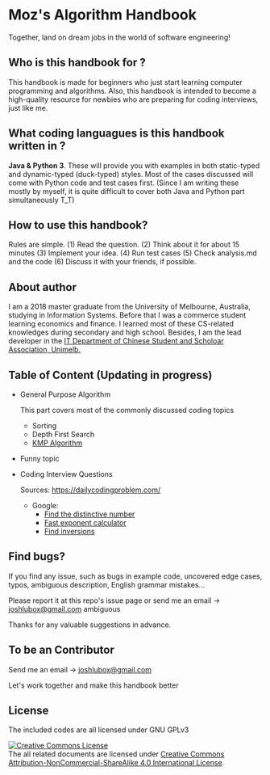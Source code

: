 # Moz's Algorithm Handbook 
Together, land on dream jobs in the world of software engineering!

## Who is this handbook for ?
This handbook is made for beginners who just start learning computer programming and algorithms. Also, this handbook is intended to become a high-quality resource for newbies who are preparing for coding interviews, just like me.

## What coding languagues is this handbook written in ?
**Java & Python 3**. These will provide you with examples in both static-typed and dynamic-typed (duck-typed) styles. Most of the cases discussed will come with Python code and test cases first. (Since I am writing these mostly by myself, it is quite difficult to cover both Java and Python part simultaneously T_T)

## How to use this handbook?
Rules are simple. (1) Read the question. (2) Think about it for about 15 minutes (3) Implement your idea. (4) Run test cases (5) Check analysis.md and the code (6) Discuss it with your friends, if possible.

## About author
I am a 2018 master graduate from the University of Melbourne, Australia, studying in Information Systems. Before that I was a commerce student learning economics and finance. I learned most of these CS-related knowledges during secondary and high school. Besides, I am the lead developer in the [IT Department of Chinese Student and Scholoar Association, Unimelb.](https://cssaunimelb.com/department/information/)

## Table of Content (Updating in progress)
- General Purpose Algorithm
  
  This part covers most of the commonly discussed coding topics
  
  - Sorting
  - Depth First Search
  - [KMP Algorithm](general-purpose-algorithm/KMP-algorithm)
   
- Funny topic

- Coding Interview Questions
  
  Sources:  https://dailycodingproblem.com/

  - Google:
    - [Find the distinctive number](google/find-distinctive-digit)
    - [Fast exponent calculator](google/quick-int-exp-calc) 
    - [Find inversions](google/find-inversions)


## Find bugs?
If you find any issue, such as bugs in example code, uncovered edge cases, typos, ambiguous description, English grammar mistakes...

Please report it at this repo's issue page or send me an email -> joshlubox@gmail.com
ambiguous

Thanks for any valuable suggestions in advance.


## To be an Contributor
Send me an email -> joshlubox@gmail.com

Let's work together and make this handbook better


## License

The included codes are all licensed under GNU GPLv3


<a rel="license" href="http://creativecommons.org/licenses/by-nc-sa/4.0/"><img alt="Creative Commons License" style="border-width:0" src="https://i.creativecommons.org/l/by-nc-sa/4.0/88x31.png" /></a><br />The all related documents are licensed under <a rel="license" href="http://creativecommons.org/licenses/by-nc-sa/4.0/">Creative Commons Attribution-NonCommercial-ShareAlike 4.0 International License</a>.